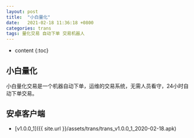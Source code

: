 ```yaml
---
layout: post
title:  "小白量化"
date:   2021-02-18 11:36:18 +0800
categories: trans
tags: 量化交易 自动下单 交易机器人
---
```


* content
{:toc}


## 小白量化

小白量化交易是一个机器自动下单，运维的交易系统，无需人员看守，24小时自动下单交易。


## 安卓客户端
+ [v1.0.0_1]({{ site.url }}/assets/trans/trans_v1.0.0_1_2020-02-18.apk)







